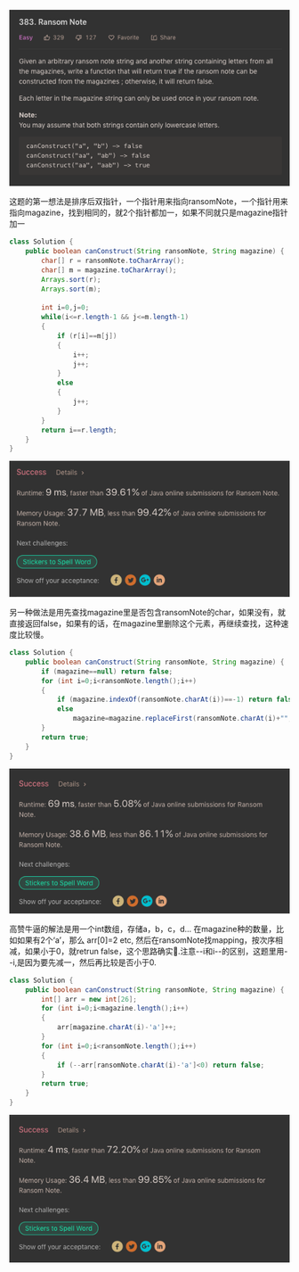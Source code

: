 ![GitHub Logo](/image/383.1.png)

这题的第一想法是排序后双指针，一个指针用来指向ransomNote，一个指针用来指向magazine，找到相同的，就2个指针都加一，如果不同就只是magazine指针加一

```java
class Solution {
    public boolean canConstruct(String ransomNote, String magazine) {
        char[] r = ransomNote.toCharArray();
        char[] m = magazine.toCharArray();        
        Arrays.sort(r);
        Arrays.sort(m);
        
        int i=0,j=0;
        while(i<=r.length-1 && j<=m.length-1)
        {
            if (r[i]==m[j])
            {
                i++;
                j++;
            }
            else
            {
                j++;
            }
        }
        return i==r.length;
    }
}
```

![GitHub Logo](/image/383.2.png)

另一种做法是用先查找magazine里是否包含ransomNote的char，如果没有，就直接返回false，如果有的话，在magazine里删除这个元素，再继续查找，这种速度比较慢。

```java
class Solution {
    public boolean canConstruct(String ransomNote, String magazine) {       
        if (magazine==null) return false;        
        for (int i=0;i<ransomNote.length();i++)
        {
            if (magazine.indexOf(ransomNote.charAt(i))==-1) return false;
            else
                magazine=magazine.replaceFirst(ransomNote.charAt(i)+"","");
        }
        return true;
    }
}
```

![GitHub Logo](/image/383.3.png)

高赞牛逼的解法是用一个int数组，存储a，b，c，d... 在magazine种的数量，比如如果有2个‘a’，那么
arr[0]=2 etc, 然后在ransomNote找mapping，按次序相减，如果小于0，就retrun false，这个思路确实🐂.注意--i和i--的区别，这题里用--i,是因为要先减一，然后再比较是否小于0.

```java
class Solution {
    public boolean canConstruct(String ransomNote, String magazine) {       
        int[] arr = new int[26];
        for (int i=0;i<magazine.length();i++)
        {
            arr[magazine.charAt(i)-'a']++;
        }        
        for (int i=0;i<ransomNote.length();i++)
        {
            if (--arr[ransomNote.charAt(i)-'a']<0) return false;
        }
        return true;
    }
}
```

![GitHub Logo](/image/383.4.png)
